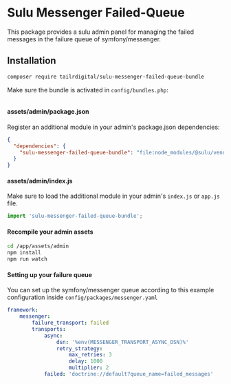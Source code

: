 # Sulu Messenger Failed-Queue

This package provides a sulu admin panel for managing the failed messages in the failure queue of symfony/messenger.

## Installation

```sh
composer require tailrdigital/sulu-messenger-failed-queue-bundle
```

Make sure the bundle is activated in `config/bundles.php`:

```php

```

#### assets/admin/package.json

Register an additional module in your admin's package.json dependencies: 

```json
{
  "dependencies": {
    "sulu-messenger-failed-queue-bundle": "file:node_modules/@sulu/vendor/tailr/sulu-messenger-failed-queue-bundle/assets/admin"
  }  
}
```

#### assets/admin/index.js

Make sure to load the additional module in your admin's `index.js` or `app.js` file.

```js
import 'sulu-messenger-failed-queue-bundle';
```

#### Recompile your admin assets

```sh
cd /app/assets/admin
npm install
npm run watch
```

#### Setting up your failure queue

You can set up the symfony/messenger queue according to this example configuration inside `config/packages/messenger.yaml`

```yaml
framework:
    messenger:
        failure_transport: failed
        transports:
            async:
                dsn: '%env(MESSENGER_TRANSPORT_ASYNC_DSN)%'
                retry_strategy:
                    max_retries: 3
                    delay: 1000
                    multiplier: 2
            failed: 'doctrine://default?queue_name=failed_messages'
```
